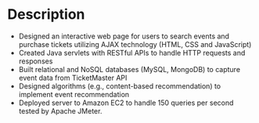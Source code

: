 # Description

-	Designed an interactive web page for users to search events and purchase tickets utilizing AJAX technology (HTML, CSS and JavaScript)
-	Created Java servlets with RESTful APIs to handle HTTP requests and responses
-	Built relational and NoSQL databases (MySQL, MongoDB) to capture event data from TicketMaster API
-	Designed algorithms (e.g., content-based recommendation) to implement event recommendation
-	Deployed server to Amazon EC2 to handle 150 queries per second tested by Apache JMeter.
